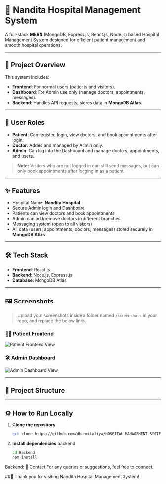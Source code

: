 # 🏥 Nandita Hospital Management System

A full-stack **MERN** (MongoDB, Express.js, React.js, Node.js) based Hospital Management System designed for efficient patient management and smooth hospital operations.

---

## 🚀 Project Overview

This system includes:
- **Frontend**: For normal users (patients and visitors).
- **Dashboard**: For Admin use only (manage doctors, appointments, messages).
- **Backend**: Handles API requests, stores data in **MongoDB Atlas**.

---

## 👥 User Roles

- **Patient**: Can register, login, view doctors, and book appointments after login.
- **Doctor**: Added and managed by Admin only.
- **Admin**: Can log into the Dashboard and manage doctors, appointments, and users.

> **Note:** Visitors who are not logged in can still send messages, but can only book appointments after logging in as a patient.

---

## ✨ Features

- Hospital Name: **Nandita Hospital**
- Secure Admin login and Dashboard
- Patients can view doctors and book appointments
- Admin can add/remove doctors in different branches
- Messaging system (open to all visitors)
- All data (users, appointments, doctors, messages) stored securely in **MongoDB Atlas**

---

## 🛠️ Tech Stack

- **Frontend**: React.js
- **Backend**: Node.js, Express.js
- **Database**: MongoDB Atlas

---

## 🖼️ Screenshots

> Upload your screenshots inside a folder named `/screenshots` in your repo, and replace the below links.

### 🧑‍⚕️ Patient Frontend
![Patient Frontend View](./screenshots/patient-frontend.png)

### 🛠️ Admin Dashboard
![Admin Dashboard View](./screenshots/admin-dashboard.png)

---

## 📂 Project Structure


---

## ⚙️ How to Run Locally

1. **Clone the repository**
   ```bash
   git clone https://github.com/dharmitaliya/HOSPITAL-MANAGEMENT-SYSTEM.git
2. **Install dependencies**
   backend
   ```bash
   cd Backend
   npm install


Backend:
📧 Contact
For any queries or suggestions, feel free to connect.

##🙌 Thank you for visiting Nandita Hospital Management System!
